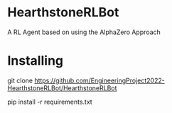 # HearthstoneRLBot

A RL Agent based on using the AlphaZero Approach

# Installing

git clone https://github.com/EngineeringProject2022-HearthstoneRLBot/HearthstoneRLBot

pip install -r requirements.txt
